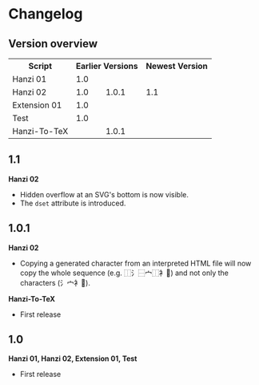 # Changelog

## Version overview

<table>
	<tr>
		<th>Script</th>
		<th colspan=2>Earlier Versions</th>
		<th>Newest Version</th>
	</tr>
	<tr>
		<td>Hanzi 01</td>
		<td colspan=3>1.0</td>
	</tr>
	<tr>
		<td>Hanzi 02</td>
		<td>1.0</td>
		<td>1.0.1</td>
		<td>1.1</td>
	</tr>
	<tr>
		<td>Extension 01</td>
		<td colspan=3>1.0</td>
	</tr>
	<tr>
		<td>Test</td>
		<td colspan=3>1.0</td>
	</tr>
	<tr>
		<td>Hanzi-To-TeX</td>
		<td></d>
		<td colspan=2>1.0.1</td>
	</tr>
</table>

## 1.1

**Hanzi 02**

- Hidden overflow at an SVG's bottom is now visible.
- The `dset` attribute is introduced.

## 1.0.1

**Hanzi 02**

- Copying a generated character from an interpreted HTML file will now copy the whole sequence (e.g. ⿰氵⿱宀⿰衤𪠲) and not only the characters (氵宀衤𪠲).

**Hanzi-To-TeX**

- First release

## 1.0

**Hanzi 01, Hanzi 02, Extension 01, Test**

- First release

